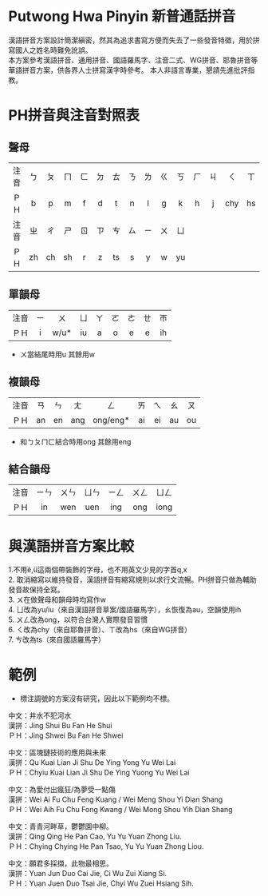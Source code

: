 # Putwong Hwa Pinyin 新普通話拼音
漢語拼音方案設計簡潔縝密，然其為追求書寫方便而失去了一些發音特徵，用於拼寫國人之姓名時難免訛誤。  
本方案參考漢語拼音、通用拼音、國語羅馬字、注音二式、WG拼音、耶魯拼音等華語拼音方案，供各界人士拼寫漢字時參考。
本人非語言專業，懇請先進批評指教。

# PH拼音與注音對照表
## 聲母
| | | | | | | | | | | | | | | |
|:----:|:----:|:----:|:----:|:----:|:----:|:----:|:----:|:----:|:----:|:----:|:----:|:----:|:----:|:----:|
|注音|ㄅ|ㄆ|ㄇ|ㄈ|ㄉ|ㄊ|ㄋ|ㄌ|ㄍ|ㄎ|ㄏ|ㄐ|ㄑ|ㄒ
|ＰＨ|b|p|m|f|d|t|n|l|g|k|h|j|chy|hs
|注音|ㄓ|ㄔ|ㄕ|ㄖ|ㄗ|ㄘ|ㄙ|ㄧ|ㄨ|ㄩ
|ＰＨ|zh|ch|sh|r|z|ts|s|y|w|yu

## 單韻母
| | | | | | | | | |
|:----:|:----:|:----:|:----:|:----:|:----:|:----:|:----:|:----:|
|注音|ㄧ|ㄨ|ㄩ|ㄚ|ㄛ|ㄜ|ㄝ|ㄭ
|ＰＨ|i|w/u*|iu|a|o|e|e|ih

* ㄨ當結尾時用u 其餘用w

## 複韻母
| | | | | | | | | |
|:----:|:----:|:----:|:----:|:----:|:----:|:----:|:----:|:----:|
|注音|ㄢ|ㄣ|ㄤ|ㄥ|ㄞ|ㄟ|ㄠ|ㄡ|
|ＰＨ|an|en|ang|ong/eng*|ai|ei|au|ou

* 和ㄅㄆㄇㄈ結合時用ong 其餘用eng

## 結合韻母
| | | | | | | |
|:----:|:----:|:----:|:----:|:----:|:----:|:----:|
|注音|ㄧㄣ|ㄨㄣ|ㄩㄣ|ㄧㄥ|ㄨㄥ|ㄩㄥ
|ＰＨ|in|wen|uen|ing|ong|iong


# 與漢語拼音方案比較
1.不用ê,ü這兩個帶裝飾的字母，也不用英文少見的字首q,x  
2. 取消縮寫以維持發音，漢語拼音有縮寫規則以求行文流暢。PH拼音只做為輔助發音故保持全寫。  
3. ㄨ在做聲母和韻母時均寫作w  
4. ㄩ改為yu/iu（來自漢語拼音草案/國語羅馬字），ㄠ恢復為au，空韻使用ih  
5. ㄨㄥ改為ong，以符合台灣人實際發音習慣  
6. ㄑ改為chy（來自耶魯拼音）、ㄒ改為hs（來自WG拼音）  
7. ㄘ改為ts（來自國語羅馬字）  

# 範例
* 標注調號的方案沒有研究，因此以下範例均不標。

中文：井水不犯河水  
漢拼：Jing Shui Bu Fan He Shui  
ＰＨ：Jing Shwei Bu Fan He Shwei  
  
中文：區塊鏈技術的應用與未來  
漢拼：Qu Kuai Lian Ji Shu De Ying Yong Yu Wei Lai  
ＰＨ：Chyiu Kuai Lian Ji Shu De Ying Yuong Yu Wei Lai  
  
中文：為愛付出瘋狂/為夢受一點傷  
漢拼：Wei Ai Fu Chu Feng Kuang / Wei Meng Shou Yi Dian Shang  
ＰＨ：Wei Aih Fu Chu Fong Kwang / Wei Mong Shou Yih Dian Shang  
  
中文：青青河畔草，鬱鬱園中柳。  
漢拼：Qing Qing He Pan Cao, Yu Yu Yuan Zhong Liu.  
ＰＨ：Chying Chying He Pan Tsao, Yu Yu Yuan Zhong Liou.  
  
中文：願君多採擷，此物最相思。  
漢拼：Yuan Jun Duo Cai Jie, Ci Wu Zui Xiang Si.  
ＰＨ：Yuan Juen Duo Tsai Jie, Chyi Wu Zuei Hsiang Sih.  
